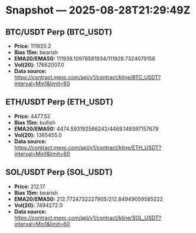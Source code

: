 # Snapshot — 2025-08-28T21:29:49Z

## BTC/USDT Perp (BTC_USDT)
- **Price:** 111920.2
- **Bias 15m:** bearish
- **EMA20/EMA50:** 111938.10978581934/111928.7324079156
- **Vol(20):** 17662007.0
- **Data source:** https://contract.mexc.com/api/v1/contract/kline/BTC_USDT?interval=Min1&limit=60

## ETH/USDT Perp (ETH_USDT)
- **Price:** 4477.52
- **Bias 15m:** bullish
- **EMA20/EMA50:** 4474.593192586242/4469.149397157679
- **Vol(20):** 1365455.0
- **Data source:** https://contract.mexc.com/api/v1/contract/kline/ETH_USDT?interval=Min1&limit=60

## SOL/USDT Perp (SOL_USDT)
- **Price:** 212.17
- **Bias 15m:** bearish
- **EMA20/EMA50:** 212.7724732227905/212.84949059585222
- **Vol(20):** 7494272.0
- **Data source:** https://contract.mexc.com/api/v1/contract/kline/SOL_USDT?interval=Min1&limit=60

